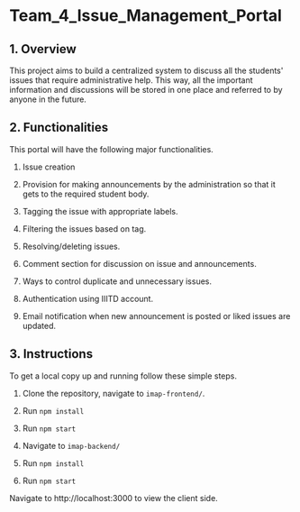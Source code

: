 # Team_4_Issue_Management_Portal

## 1. Overview

This project aims to build a centralized system to discuss all the students' issues that require administrative help. This way, all the important information and discussions will be stored in one place and referred to by anyone in the future.


## 2. Functionalities

This portal will have the following major functionalities.

1.  Issue creation
    
2.  Provision for making announcements by the administration so that it gets to the required student body.

3.  Tagging the issue with appropriate labels.

4.  Filtering the issues based on tag.

5.  Resolving/deleting issues.

6.  Comment section for discussion on issue and announcements.
    
7.  Ways to control duplicate and unnecessary issues.

9.  Authentication using IIITD account.

10.  Email notification when new announcement is posted or liked issues are updated.

## 3. Instructions

To get a local copy up and running follow these simple steps.

1. Clone the repository, navigate to `imap-frontend/`.

2. Run `npm install`

3. Run `npm start`

4. Navigate to `imap-backend/`

5. Run `npm install`

6. Run `npm start`

Navigate to http://localhost:3000 to view the client side.
 
